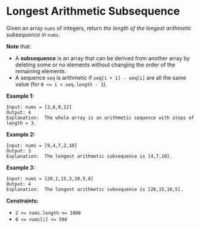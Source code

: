 # Longest Arithmetic Subsequence

Given an array `nums` of integers, return *the length of the longest arithmetic subsequence in* `nums`.

**Note** that:

- A **subsequence** is an array that can be derived from another array by deleting some or no elements without changing the order of the remaining elements.
- A sequence `seq` is arithmetic if `seq[i + 1] - seq[i]` are all the same value (for `0 <= i < seq.length - 1`).

**Example 1:**

```
Input: nums = [3,6,9,12]
Output: 4
Explanation:  The whole array is an arithmetic sequence with steps of length = 3.
```

**Example 2:**

```
Input: nums = [9,4,7,2,10]
Output: 3
Explanation:  The longest arithmetic subsequence is [4,7,10].
```

**Example 3:**

```
Input: nums = [20,1,15,3,10,5,8]
Output: 4
Explanation:  The longest arithmetic subsequence is [20,15,10,5].
```

**Constraints:**

- `2 <= nums.length <= 1000`
- `0 <= nums[i] <= 500`